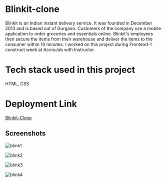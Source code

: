 
# Blinkit-clone

Blinkit is an Indian instant delivery service. It was founded in December 2013 and is based out of Gurgaon. Customers of the company use a mobile application to order groceries and essentials online. Blinkit's employees then secure the items from their warehouse and deliver the items to the consumer within 10 minutes.
I worked on this project during Frontend-1 construct week at AccioJob with Instructor.

# Tech stack used in this project
HTML, CSS

# Deployment Link

[Blinkit-Clone](https://ojas-pratap-singh.github.io/Blinkit-clone/)

## Screenshots
![blink1](https://github.com/Ojas-Pratap-Singh/Blinkit-clone/assets/128834924/7fdf736b-066b-4db6-ba8c-3b3d089b307b)

![blink2](https://github.com/Ojas-Pratap-Singh/Blinkit-clone/assets/128834924/dc130706-dea5-408c-b774-e8e745458377)

![blink3](https://github.com/Ojas-Pratap-Singh/Blinkit-clone/assets/128834924/f1bae346-de77-46dc-8d58-e55a254a138b)

![blink4](https://github.com/Ojas-Pratap-Singh/Blinkit-clone/assets/128834924/3d9803ef-0209-480f-b96c-ca235211faf8)
